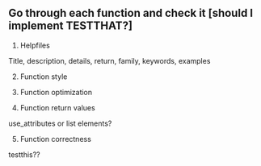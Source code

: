 
## Go through each function and check it [should I implement TESTTHAT?]

1. Helpfiles

Title, description, details, return, family, keywords, examples

2. Function style

3. Function optimization

4. Function return values

use_attributes or list elements?

5. Function correctness

testthis??









